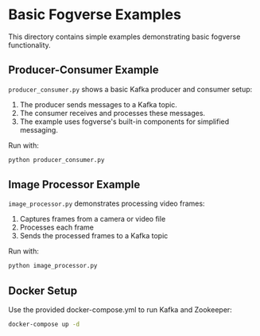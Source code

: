 # Basic Fogverse Examples

This directory contains simple examples demonstrating basic fogverse functionality.

## Producer-Consumer Example

`producer_consumer.py` shows a basic Kafka producer and consumer setup:

1. The producer sends messages to a Kafka topic.
2. The consumer receives and processes these messages.
3. The example uses fogverse's built-in components for simplified messaging.

Run with:

```bash
python producer_consumer.py
```

## Image Processor Example

`image_processor.py` demonstrates processing video frames:

1. Captures frames from a camera or video file
2. Processes each frame
3. Sends the processed frames to a Kafka topic

Run with:

```bash
python image_processor.py
```

## Docker Setup

Use the provided docker-compose.yml to run Kafka and Zookeeper:

```bash
docker-compose up -d
```
